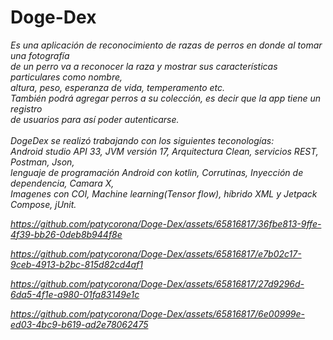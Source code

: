# Doge-Dex
<em>Es una aplicación de reconocimiento de razas de perros en donde al tomar una fotografía<br>
de un perro va a reconocer la raza y mostrar sus características particulares como nombre, <br>
altura, peso, esperanza de vida, temperamento etc.<br>
También podrá agregar perros a su colección, es decir que la app tiene un registro <br>
de usuarios para así poder autenticarse.<br>
<br>
DogeDex se realizó trabajando con los siguientes teconologías:<br>
Android studio API 33, JVM versión 17, Arquitectura Clean, servicios REST, Postman, Json, <br>
lenguaje de programación Android con kotlin, Corrutinas, Inyección de dependencia, Camara X, <br>
Imagenes con COI, Machine learning(Tensor flow), híbrido XML y Jetpack Compose, jUnit.<br> 

https://github.com/patycorona/Doge-Dex/assets/65816817/36fbe813-9ffe-4f39-bb26-0deb8b944f8e


       

https://github.com/patycorona/Doge-Dex/assets/65816817/e7b02c17-9ceb-4913-b2bc-815d82cd4af1


       

https://github.com/patycorona/Doge-Dex/assets/65816817/27d9296d-6da5-4f1e-a980-01fa83149e1c


       

https://github.com/patycorona/Doge-Dex/assets/65816817/6e00999e-ed03-4bc9-b619-ad2e78062475
